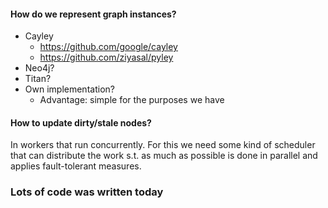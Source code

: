 #### How do we represent graph instances?

* Cayley
  * https://github.com/google/cayley
  * https://github.com/ziyasal/pyley
* Neo4j?
* Titan?
* Own implementation?
  * Advantage: simple for the purposes we have

#### How to update dirty/stale nodes?

In workers that run concurrently. For this we need some kind of scheduler that
can distribute the work s.t. as much as possible is done in parallel and
applies fault-tolerant measures.

### Lots of code was written today
